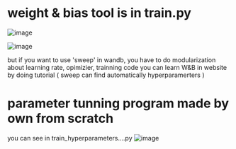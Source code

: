 # weight & bias tool is in train.py

![image](https://user-images.githubusercontent.com/70372577/148492437-92bb879a-e812-4b79-9c94-97595b287470.png)

![image](https://user-images.githubusercontent.com/70372577/148492501-20e67020-c6d7-4123-90d9-79c2a8a7fa3f.png)

but if you want to use 'sweep' in wandb, you have to do modularization about learning rate, opimizier, trainning code
you can learn W&B in website by doing tutorial
( sweep can find automatically hyperparamerters )


# parameter tunning program made by own from scratch
you can see in train_hyperparameters....py
![image](https://user-images.githubusercontent.com/70372577/148645686-5a4dbeb1-b636-4730-9d1f-45c246b7729e.png)
